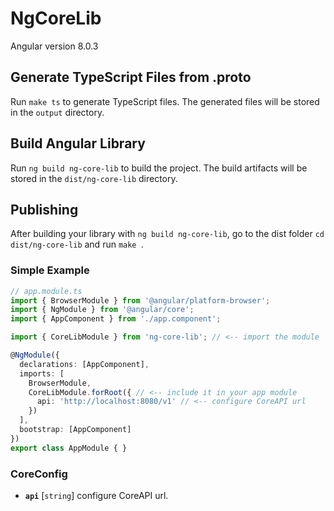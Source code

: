 # NgCoreLib

Angular version 8.0.3

## Generate TypeScript Files from .proto

Run `make ts` to generate TypeScript files. The generated files will be stored in the `output` directory.

## Build Angular Library

Run `ng build ng-core-lib` to build the project. The build artifacts will be stored in the `dist/ng-core-lib` directory.

## Publishing

After building your library with `ng build ng-core-lib`, go to the dist folder `cd dist/ng-core-lib` and run `make `.

### Simple Example

```TypeScript
// app.module.ts
import { BrowserModule } from '@angular/platform-browser';
import { NgModule } from '@angular/core';
import { AppComponent } from './app.component';

import { CoreLibModule } from 'ng-core-lib'; // <-- import the module

@NgModule({
  declarations: [AppComponent],
  imports: [
    BrowserModule,
    CoreLibModule.forRoot({ // <-- include it in your app module
      api: 'http://localhost:8080/v1' // <-- configure CoreAPI url
    })
  ],
  bootstrap: [AppComponent]
})
export class AppModule { }
```

### CoreConfig

* **`api`** [`string`] configure CoreAPI url.